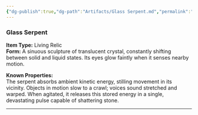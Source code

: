 ```yaml
---
{"dg-publish":true,"dg-path":"Artifacts/Glass Serpent.md","permalink":"/artifacts/glass-serpent/","tags":["artifact"],"dgShowFileTree":true}
---
```


### **Glass Serpent**

**Item Type:** Living Relic  
**Form:** A sinuous sculpture of translucent crystal, constantly shifting between solid and liquid states. Its eyes glow faintly when it senses nearby motion.

**Known Properties:**  
The serpent absorbs ambient kinetic energy, stilling movement in its vicinity. Objects in motion slow to a crawl; voices sound stretched and warped. When agitated, it releases this stored energy in a single, devastating pulse capable of shattering stone.

---